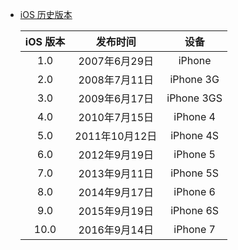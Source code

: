 * [iOS 历史版本](https://www.wikiwand.com/zh-hans/IOS%E7%89%88%E6%9C%AC%E5%8E%86%E5%8F%B2)  

    | iOS 版本    |   发布时间       |  设备       |
    | :--------:  |   :-----:        | :----:      |
    | 1.0         |   2007年6月29日  |  iPhone     |
    | 2.0         |   2008年7月11日  |  iPhone 3G  |
    | 3.0         |   2009年6月17日  |  iPhone 3GS |
    | 4.0         |   2010年7月15日  |  iPhone 4   |
    | 5.0         |   2011年10月12日 |  iPhone 4S  |
    | 6.0         |   2012年9月19日  |  iPhone 5   |
    | 7.0         |   2013年9月11日  |  iPhone 5S  |
    | 8.0         |   2014年9月17日  |  iPhone 6   |
    | 9.0         |   2015年9月19日  |  iPhone 6S  |
    | 10.0        |   2016年9月14日  |  iPhone 7   |
